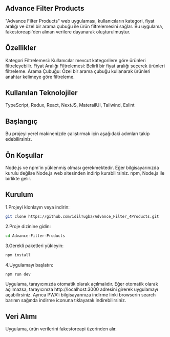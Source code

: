 ## Advance Filter Products
"Advance Filter Products" web uygulaması, kullanıcıların kategori, fiyat aralığı ve özel bir arama çubuğu ile ürün filtrelemesini sağlar. Bu uygulama, fakestoreapi'den alınan verilere dayanarak oluşturulmuştur.

## Özellikler
Kategori Filtrelemesi: Kullanıcılar mevcut kategorilere göre ürünleri filtreleyebilir.
Fiyat Aralığı Filtrelemesi: Belirli bir fiyat aralığı seçerek ürünleri filtreleme.
Arama Çubuğu: Özel bir arama çubuğu kullanarak ürünleri anahtar kelimeye göre filtreleme.

## Kullanılan Teknolojiler
TypeScript, Redux, React, NextJS, MaterailUI, Tailwind, Eslint

## Başlangıç
Bu projeyi yerel makinenizde çalıştırmak için aşağıdaki adımları takip edebilirsiniz.

## Ön Koşullar
Node.js ve npm'in yüklenmiş olması gerekmektedir. Eğer bilgisayarınızda kurulu değilse Node.js web sitesinden indirip kurabilirsiniz. npm, Node.js ile birlikte gelir.

## Kurulum
1.Projeyi klonlayın veya indirin:
```bash
git clone https://github.com/idilTugba/Advance_Filter_4Products.git
```
2.Proje dizinine gidin:
```bash
cd Advance-Filter-Products
```
3.Gerekli paketleri yükleyin:
```bash
npm install
```
4.Uygulamayı başlatın:
```bash
npm run dev
```
Uygulama, tarayıcınızda otomatik olarak açılmalıdır. Eğer otomatik olarak açılmazsa, tarayıcınıza http://localhost:3000 adresini girerek uygulamayı açabilirsiniz. Ayrıca PWA'i bilgisayarınıza indirme linki browserin search barının sağında indirme iconuna tıklayarak indirebilirsiniz.


## Veri Alımı
Uygulama, ürün verilerini fakestoreapi üzerinden alır. 
